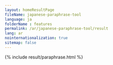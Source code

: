```yaml
---
layout: homeResultPage
fileName: japanese-paraphrase-tool
language: ja
folderName : features
permalink: /ar/japanese-paraphrase-tool/result
lang: ar
nointernationalization: true
sitemap: false
---
```

{% include result/paraphrase.html %}

<script src="/js/result/paraprashing.js" data-foldername="{{page.folderName}}" data-lang="{{page.lang}}"></script>